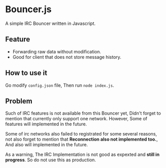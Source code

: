 # Bouncer.js
A simple IRC Bouncer written in Javascript.

## Feature
- Forwarding raw data without modification.
- Good for client that does not store message history.

## How to use it
Go modify `config.json` file, Then run `node index.js`. 

## Problem
Such of IRC features is not available from this Bouncer yet, Didn't forget to mention that currently only support one network. However, Some of features will implemented in the future.

Some of irc networks also failed to registrated for some several reasons, not also forget to mention that  __Reconnection also not implemented too.__, And also will implemented in the future.

As a warning, The IRC Implementation is not good as expexted and **still in progress**. So do not use this as production.
